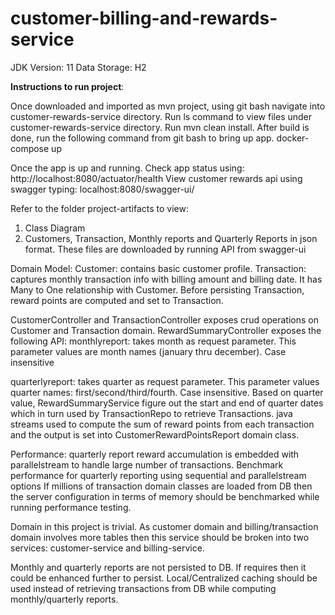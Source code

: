# customer-billing-and-rewards-service

JDK Version: 11
Data Storage: H2

**Instructions to run project**:

Once downloaded and imported as mvn project, using git bash navigate into customer-rewards-service directory.
Run ls command to view files under customer-rewards-service directory.
Run mvn clean install.
After build is done, run the following command from git bash to bring up app. 
docker-compose up

Once the app is up and running. Check app status using: http://localhost:8080/actuator/health
View customer rewards api using swagger typing: localhost:8080/swagger-ui/

Refer to the folder project-artifacts to view:
1. Class Diagram
2. Customers, Transaction, Monthly reports and Quarterly Reports in json format. These files are downloaded by running API from swagger-ui

Domain Model:
Customer: contains basic customer profile.
Transaction: captures monthly transaction info with billing amount and billing date. It has Many to One relationship with Customer.
Before persisting Transaction, reward points are computed and set to Transaction.

CustomerController and TransactionController exposes crud operations on Customer and Transaction domain.
RewardSummaryController exposes the following API:
monthlyreport: takes month as request parameter. This parameter values are month names (january thru december). Case insensitive

quarterlyreport: takes quarter as request parameter. This parameter values quarter names: first/second/third/fourth. Case insensitive.
Based on quarter value, RewardSummaryService figure out the start and end of quarter dates which in turn used by TransactionRepo to retrieve Transactions.
java streams used to compute the sum of reward points from each transaction and the output is set into CustomerRewardPointsReport domain class.

Performance: quarterly report reward accumulation is embedded with parallelstream to handle large number of transactions.
Benchmark performance for quarterly reporting using sequential and parallelstream options
If millions of transaction domain classes are loaded from DB then the server configuration in terms of memory should be
benchmarked while running performance testing.

Domain in this project is trivial. As customer domain and billing/transaction domain involves more tables then this service
should be broken into two services: customer-service and billing-service.

Monthly and quarterly reports are not persisted to DB. If requires then it could be enhanced further to persist.
Local/Centralized caching should be used instead of retrieving transactions from DB while computing monthly/quarterly reports.


